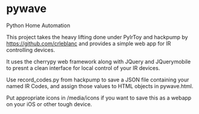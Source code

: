 pywave
======

Python Home Automation

This project takes the heavy lifting done under PyIrToy and hackpump by https://github.com/crleblanc and provides a simple web app for IR controlling devices.

It uses the cherrypy web framework along with JQuery and JQuerymobile to presnt a clean interface for local control of your IR devices.

Use record_codes.py from hackpump to save a JSON file containing your named IR Codes, and assign those values to HTML objects in pywave.html.

Put appropriate icons in /media/icons if you want to save this as a webapp on your iOS or other tough device.

